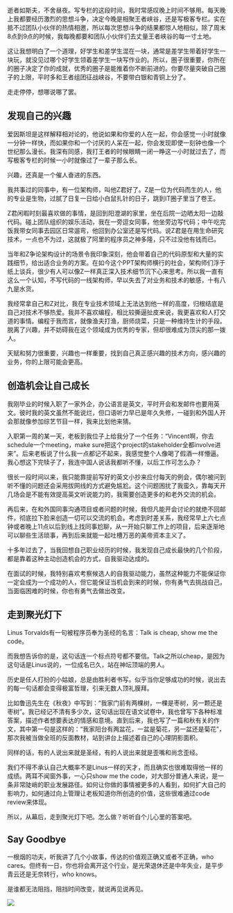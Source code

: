 逝者如斯夫，不舍昼夜。写专栏的这段时间，我时常感叹晚上时间不够用。每天晚上我都要经历激烈的思想斗争，决定今晚是相聚王者峡谷，还是写极客专栏。实在抵不过团队小伙伴的热情相邀，所以每次思想斗争的结果都惊人地相似，除了周末8点到9点的时候，我每晚都要和团队小伙伴们去丈量王者峡谷的每一寸土地。

这让我想明白了一个道理，好学生和差学生混在一块，通常是差学生带着好学生一块玩，就没见过哪个好学生领着差学生一块写作业的。所以，圈子很重要，你所在的圈子决定了你的成就，优秀的圈子是能推着你不断前进的。你要尽量突破自己圈子的上限，平时多和王者组团征战峡谷，不要带白银和青铜上分了。

走走停停，想哪说哪了罢。

## 发现自己的兴趣

爱因斯坦是这样解释相对论的，他说如果和你爱的人在一起，你会感觉一小时就像一分钟一样快，而如果你和一个讨厌的人呆在一起，你会发现即使一刻钟也像一个世纪那么漫长。我深有同感，我打王者的时候眼睛一闭一睁这一小时就过去了，而写极客专栏的时候一小时就像过了一辈子那么长。

兴趣，还真是一个催人奋进的东西。

我共事过的同事中，有一位架构师，叫他Z君好了。Z是一位为代码而生的人，他的专业是生物，过腻了日复一日给小白鼠扎针的日子，跳到IT圈子里当了卷王。

Z君闲暇时刻最喜欢做的事情，是回到阳澄湖的家里，坐在后院一边晒太阳一边敲代码。碰上团队组织的娱乐活动，我在一旁逗女同事，他坐旁边写代码；中午吃完饭我带女同事去园区日常遛弯，他回到办公室还是写代码。说Z君是在用生命研究技术，一点也不为过，这就极了阿里的程序员之神多隆，只不过没他有钱而已。

当年和Z争论架构设计的场景令我印象深刻，他会带着自己的代码原型和大量的实践细节，给出适合业务的方案。在如今这个PPT架构师横行的社会，架构师们浮于纸上谈兵，很少有人可以像Z一样真正深入技术细节沉下心来思考。所以我一直有这么一个认知，不写代码的一线架构师，早以失去了对业务和技术的敏感，十有八九是水货。

我经常拿自己和Z对比，我在专业技术领域上无法达到他一样的高度，归根结底是自己对技术不够热爱。我并不喜欢编程，相比较撕逼扯皮来说，我更喜欢和人打交道的事情。编程于我而言，就像渔夫打渔，厨师烧菜，只是一种维持生计的手段。脱离了兴趣，并不妨碍我在这个领域成为优秀的专家，但却很难成为顶尖的那一拨人。

天赋和努力很重要，兴趣也一样重要，找到自己真正感兴趣的技术方向，感兴趣的业务，你的上限可能会更高。

## 创造机会让自己成长

我刚毕业的时候入职了一家外企，办公语言是英文，平时开会和发邮件也要用英文。彼时我的英文虽然不能说烂，但口语听力早已是年久失修，一碰到和外国人开会那就像参加综艺节目一样，我来比划他来猜。

入职第一周的某一天，老板到我位子上给我分了一个任务：“Vincent啊，你去schedule一个meeting，make sure把这个project的stakeholder全都involve进来”。后来老板说了什么我一点都记不起来，我感觉整个人像喝了假酒一样懵逼。我心想这下完犊子了，我连中国人说话我都听不懂，以后工作可怎么办？

很长一段时间以来，我只能靠提前写好的英文小抄来应付每天的例会，偶尔被问到听不懂的问题还会采用拔网线的方式避免尴尬。这个问题困扰了我蛮久，靠每天开几场会是不能有效提高英文听说能力的，我需要创造更多的和老外交流的机会。

再后来，在和外国同事沟通项目或者问题的时候，我但凡能开会讨论的就绝不回邮件，彻底拉下脸来创造一切可以交流的机会。考虑到时差关系，我经常早上六七点钟或者晚上11点以后到线上找同事尬聊，从一开始只聊工作上的项目，后来逐渐地可以聊些生活琐事，再到后来就能一起吐槽万恶的美帝资本主义了。

十多年过去了，当我回想自己职业经历的时候，我发现自己成长最快的几个阶段，都是靠着这种主动创造机会的方式，自我驱动达成的。

在面试的时候，我特别喜欢考察候选人的自我驱动能力，虽然这种能力不能保证你一定会成为一个成功的人，但它能保证当机会到来的时候，你有勇气去挑战自己，当面临困难的时候，你也有勇气去做出改变。

## 走到聚光灯下

Linus Torvalds有一句被程序员奉为圣经的名言：Talk is cheap, show me the code。

而我想告诉你的是，这句话连一个标点符号都不要信。Talk之所以cheap，是因为这句话是Linus说的，一位成名已久，站在神坛顶端的男人。

历史是任人打扮的小姑娘，总是由胜利者书写。似乎当你足够成功的时候，说出去的每一句话都会变得极富哲理，引来无数人顶礼膜拜。

比如鲁迅先生在《秋夜》中写到：“我家门前有两棵树，一棵是枣树，另一颗还是枣树”。我已经记不清有多少次，这句话出现在语文试卷中，我也曾写下各种标准答案，描述作者想要表达的情感和意境。直到后来，我也写了一篇和秋有关的作文，其中第一句是这样的：“我家阳台有两盆花，一盆是菊花，另一盆还是菊花”，那次我被当做全班的反面教材，站到讲台上描述着自己的心理阴影面积。

同样的话，有的人说出来就是圣经，有的人说出来就是歪嘴和尚念歪经。

我们不得不承认自己大概率不是Linus一样的天才，而且确实也很难取得他一样的成绩。两耳不闻窗外事，一心只show me the code，对大部分普通人来说，是一条非常陡峭的职业发展路径。如何让你做的事情被更多的人看到，如何扩大自己的影响力，如何通过向上管理让老板知道你所创造的价值，这些很难通过code review来体现。

所以，从幕后，走到聚光灯下吧。怎么做？听听自个儿心里的答案吧。

## Say Goodbye

一根烟的功夫，听我讲了几个小故事，传达的价值观正确又或者不正确，who cares。但终有一日，你也将会离开这个行业，是光荣退休还是中年失业，是平步青云还是无奈转行，who knows。

是谁都无法阻挡，阻挡时间改变，就说再见说再见。

[![](https://static001.geekbang.org/resource/image/8e/6b/8e84c44eba4yyef05405d9669bdb986b.jpg?wh=1142x801)](http://jinshuju.net/f/oWd6iX)